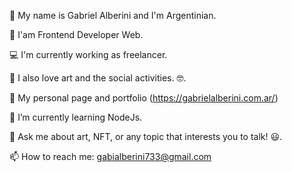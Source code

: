 🤠 My name is Gabriel Alberini and I'm Argentinian.

📖 I'am Frontend Developer Web.

💻 I'm currently working as freelancer.

🔬 I also love art and the social activities. 🤓.

🔭 My personal page and portfolio (https://gabrielalberini.com.ar/)

🌱 I’m currently learning NodeJs.

💬 Ask me about art, NFT, or any topic that interests you to talk! 😃.

📫 How to reach me: gabialberini733@gmail.com
